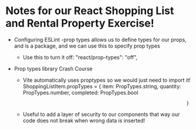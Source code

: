 # Notes for our React Shopping List and Rental Property Exercise!

- Configuring ESLint
    -prop types allows us to define types for our props, and is a package, and we can use this to specify prop types
    - Use this to turn it off: "react/prop-types": "off",

- Prop types library Crash Course
    - Vite automatically uses proptypes so we would just need to import it!
                    ShoppingListItem.propTypes = {
                        item: PropTypes.string, 
                        quantity: PropTypes.number, 
                        completed: PropTypes.bool

                                                                        }
    - Useful to add a layer of security to our components that way our code does not break when wrong data is inserted! 

